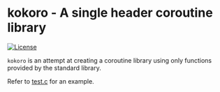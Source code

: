 # kokoro - A single header coroutine library

[![License](https://img.shields.io/badge/license-BSD-blue.svg)](LICENSE)

`kokoro` is an attempt at creating a coroutine library using only functions provided by the standard library.

Refer to [test.c](test.c) for an example.
